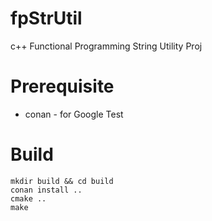 # fpStrUtil
c++ Functional Programming String Utility Proj

# Prerequisite
* conan - for Google Test

# Build
```
mkdir build && cd build
conan install ..
cmake ..
make
```
